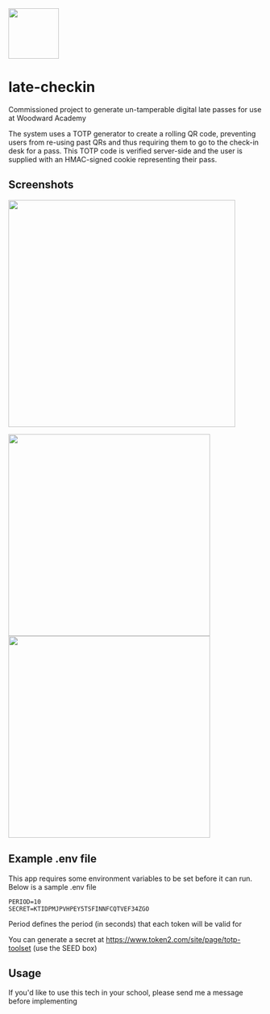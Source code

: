 <img src="https://user-images.githubusercontent.com/60108810/193490184-9ec7fb1d-3cda-4252-a04e-5e6d70ba7fa1.png" height="100">

# late-checkin
Commissioned project to generate un-tamperable digital late passes for use at Woodward Academy

The system uses a TOTP generator to create a rolling QR code, preventing users from re-using past QRs and thus requiring them to go to the check-in desk for a pass. This TOTP code is verified server-side and the user is supplied with an HMAC-signed cookie representing their pass.

## Screenshots
<img src="https://user-images.githubusercontent.com/60108810/193487935-05f21ad3-5bfc-41d7-a58c-a8cd218586c5.png" height="450" />
<p>
  <img src="https://user-images.githubusercontent.com/60108810/193488297-6b80324a-9a9a-4877-96ff-3e6863928577.png" height="400"/>
  <img src="https://user-images.githubusercontent.com/60108810/193488298-0c07151a-6725-403b-9060-c838a9073999.png" height="400"/>
</p>

## Example .env file
This app requires some environment variables to be set before it can run. Below is a sample .env file
```env
PERIOD=10
SECRET=KTIDPMJPVHPEY5TSFINNFCQTVEF34ZGO
```
Period defines the period (in seconds) that each token will be valid for

You can generate a secret at https://www.token2.com/site/page/totp-toolset (use the SEED box)

## Usage
If you'd like to use this tech in your school, please send me a message before implementing
